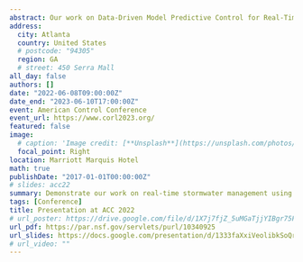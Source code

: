 ```yaml
---
abstract: Our work on Data-Driven Model Predictive Control for Real-Time Stormwater Management has been presented at ACC 2022. The American Control Conference (ACC) is the annual conference of the American Automatic Control Council (AACC), the U.S. national member organization of the International Currently, nine professional societies, listed on each page of this site, are members of the AACC – the American Institute of Aeronautics and Astronautics (AIAA), American Institute of Chemical Engineers (AIChE), American Society of Civil Engineers (ASCE), American Society of Mechanical Engineers (ASME), Institute of Electrical and Electronics Engineers (IEEE), the International Society for Automation (ISA), the Society for Modeling & Simulation International (SCS), the Society for Industrial and Applied Mathematics (SIAM), and Applied Probability Society as a subdivision of the Institute for Operations Research and the Management Sciences (INFORMS APS). AACC is a federation of these professional societies.
address:
  city: Atlanta
  country: United States
  # postcode: "94305"
  region: GA
  # street: 450 Serra Mall
all_day: false
authors: []
date: "2022-06-08T09:00:00Z"
date_end: "2023-06-10T17:00:00Z"
event: American Control Conference
event_url: https://www.corl2023.org/
featured: false
image:
  # caption: 'Image credit: [**Unsplash**](https://unsplash.com/photos/bzdhc5b3Bxs)'
  focal_point: Right
location: Marriott Marquis Hotel
math: true
publishDate: "2017-01-01T00:00:00Z"
# slides: acc22
summary: Demonstrate our work on real-time stormwater management using model predictive control at American Control Conference.
tags: [Conference]
title: Presentation at ACC 2022
# url_poster: https://drive.google.com/file/d/1X7j7fjZ_5uMGaTjjYIBgr75FSJEmYaB0/view?usp=sharing
url_pdf: https://par.nsf.gov/servlets/purl/10340925
url_slides: https://docs.google.com/presentation/d/1333faXxiVeolibkSoQrCgxq_UoA-j0dp/edit?usp=sharing&ouid=102446797087350617558&rtpof=true&sd=true
# url_video: ""
---
```


<!-- {{% callout note %}}
Click on the **Slides** button above to view the built-in slides feature.
{{% /callout %}}

Slides can be added in a few ways:

- **Create** slides using Wowchmey's [*Slides*](https://wowchemy.com/docs/managing-content/#create-slides) feature and link using `slides` parameter in the front matter of the talk file
- **Upload** an existing slide deck to `static/` and link using `url_slides` parameter in the front matter of the talk file
- **Embed** your slides (e.g. Google Slides) or presentation video on this page using [shortcodes](https://wowchemy.com/docs/writing-markdown-latex/).

Further talk details can easily be added to this page using *Markdown* and $\rm \LaTeX$ math code. -->
